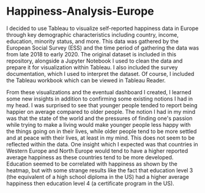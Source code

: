 # Happiness-Analysis-Europe

I decided to use Tableau to visualize self-reported happiness data in Europe through key demographic characteristics including country, income, education, minority status, and more. This data was gathered by the European Social Survey (ESS) and the time period of gathering the data was from late 2018 to early 2020. The original dataset is included in this repository, alongside a Jupyter Notebook I used to clean the data and prepare it for visualization within Tableau. I also included the survey documentation, which I used to interpret the dataset. Of course, I included the Tableau workbook which can be viewed in Tableau Reader.

From these visualizations and the eventual dashboard I created, I learned some new insights in addition to confirming some existing notions I had in my head. I was surprised to see that younger people tended to report being happier on average compared to older people. The notion I had in my mind was that the state of the world and the pressures of finding one's passion while trying to make a living would make younger people less happy with the things going on in their lives, while older people tend to be more settled and at peace with their lives, at least in my mind. This does not seem to be reflected within the data. One insight which I expected was that countries in Western Europe and North Europe would tend to have a higher reported average happiness as these countries tend to be more developed. Education seemed to be correlated with happiness as shown by the heatmap, but with some strange results like the fact that education level 3 (the equivalent of a high school diploma in the US) had a higher average happiness then education level 4 (a certificate program in the US). 
